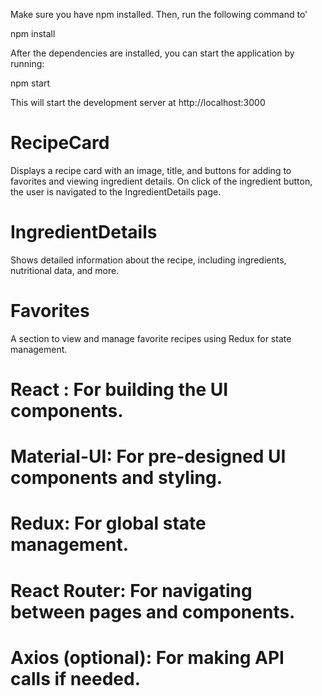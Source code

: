 Make sure you have npm installed. Then, run the following command to'
 <!-- install dependencies: -->
npm install
<!-- Start the application -->
After the dependencies are installed, you can start the application by running:

npm start

This will start the development server at http://localhost:3000

<!-- Key Components -->
# RecipeCard

Displays a recipe card with an image, title, and buttons for adding to favorites and viewing ingredient details.
On click of the ingredient button, the user is navigated to the IngredientDetails page.

# IngredientDetails
Shows detailed information about the recipe, including ingredients, nutritional data, and more.

# Favorites
A section to view and manage favorite recipes using Redux for state management.
<!-- 
Technologies Used -->
# React : For building the UI components.
# Material-UI: For pre-designed UI components and styling.
# Redux: For global state management.
# React Router: For navigating between pages and components.
# Axios (optional): For making API calls if needed.
